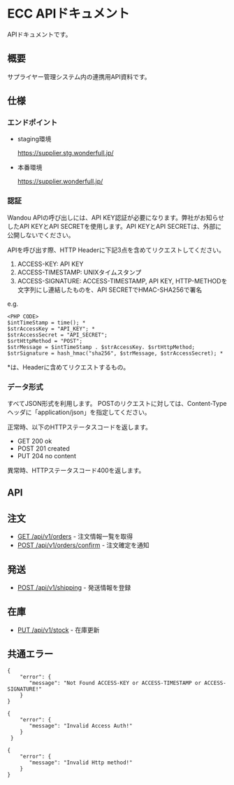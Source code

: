# ECC APIドキュメント
APIドキュメントです。

## 概要
サプライヤー管理システム内の連携用API資料です。

## 仕様
### エンドポイント
* staging環境

  https://supplier.stg.wonderfull.jp/

* 本番環境

  https://supplier.wonderfull.jp/

### 認証
Wandou APIの呼び出しには、API KEY認証が必要になります。弊社がお知らせしたAPI KEYとAPI SECRETを使用します。API KEYとAPI SECRETは、外部に公開しないでください。

APIを呼び出す際、HTTP Headerに下記3点を含めてリクエストしてください。

1) ACCESS-KEY: API KEY
2) ACCESS-TIMESTAMP: UNIXタイムスタンプ
3) ACCESS-SIGNATURE: ACCESS-TIMESTAMP, API KEY, HTTP-METHODを文字列にし連結したものを、API SECRETでHMAC-SHA256で署名

e.g.
```
<PHP CODE>
$intTimeStamp = time(); *
$strAccessKey = "API_KEY"; *
$strAccessSecret = "API_SECRET";
$srtHttpMethod = "POST";
$strMessage = $intTimeStamp . $strAccessKey. $srtHttpMethod;
$strSignature = hash_hmac("sha256", $strMessage, $strAccessSecret); *
```

*は、Headerに含めてリクエストするもの。
### データ形式
すべてJSON形式を利用します。
POSTのリクエストに対しては、Content-Typeヘッダに「application/json」を指定してください。

正常時、以下のHTTPステータスコードを返します。

  * GET 200 ok
  * POST 201 created
  * PUT 204 no content

異常時、HTTPステータスコード400を返します。

## API

## 注文
* [GET /api/v1/orders](v1_orders.md) - 注文情報一覧を取得
* [POST /api/v1/orders/confirm](v1_orders_confirm.md) - 注文確定を通知

## 発送
* [POST /api/v1/shipping](v1_shipping.md) - 発送情報を登録

## 在庫
* [PUT /api/v1/stock](v1_stock.md) - 在庫更新

## 共通エラー
```
{
    "error": {
       "message": "Not Found ACCESS-KEY or ACCESS-TIMESTAMP or ACCESS-SIGNATURE!"
    }
}

{
    "error": {
       "message": "Invalid Access Auth!"
    }
 }

{
    "error": {
       "message": "Invalid Http method!"
    }
}
```
